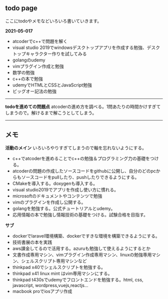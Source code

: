 ## todo page

ここにtodoやメモなどいろいろ書いていきます。

**2021-05-017**
- atcoderでc++で問題を解く
- visual studio 2019でwindowsデスクトップアプリを作成する勉強、デスクトップキャラクター作りを試してみる
- golangのudemy
- vimプラグイン作成と勉強
- 数学の勉強
- c++の本で勉強
- udemyでHTMLとCSSとJavaScript勉強
- ビッグオー記法の勉強

***

**todoを進めての問題点**
atcoderの進め方を調べる。1問あたりの時間かけすぎてしまうので。解けるまで解こうとしてしまう。

***

## メモ
**活動のメイン**
いろいろやりすぎてしまうので軸を忘れないようにする。

- c++でatcoderを進めることでc++の勉強＆プログラミング力の基礎をつける。
- atcoderの問題の作成したソースコードをgithubに公開し、自分のどのpcからもソースコードをpullしたり、pushしたりできるようにする。
- CMakeを導入する。doxygenも導入する。
- visual studio2019でアプリを作成し使い方に慣れる。
- microsoftのドキュメントやコンテンツで勉強
- vimのプラグインを作成し公開する。
- golangを勉強する。公式チュートリアルとudemy。
- 応用情報の本で勉強し情報技術の基礎をつける。試験合格を目指す。

**サブ**
- dockerでlaravel環境構築、dockerですきな環境を構築できるようにする。
- 技術書展の本を実践
- aws課金してるので活用する。azuruも勉強して使えるようにするとか
- 文書作成専用マシン、vimプラグイン作成専用マシン、linuxの勉強専用マシン、シェルスクリプト専用マシンなど
- thinkpad x40でシェルスクリプトを勉強する。
- thinkpad x41 linux mint はvim専用マシンにする。
- thinkpad t430sでudemyでフロントエンドを勉強する。html, css, javascript, wordpress,vuejs,reactjs...
- macbook proでiosアプリ作成
 
 
